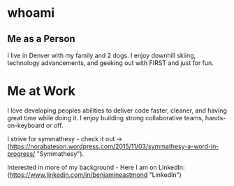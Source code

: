 # whoami

## Me as a Person

I live in Denver with my family and 2 dogs.
I enjoy downhill skiing, technology advancements, and geeking out with FIRST and just for fun.

# Me at Work

I love developing peoples abilities to deliver code faster, cleaner, and having great time while doing it.
I enjoy building strong collaborative teams, hands-on-keyboard or off.

I strive for symmathesy - check it out -> (https://norabateson.wordpress.com/2015/11/03/symmathesy-a-word-in-progress/ "Symmathesy").

Interested in more of my background - Here I am on LinkedIn: (https://www.linkedin.com/in/benjamineastmond "LinkedIn")


